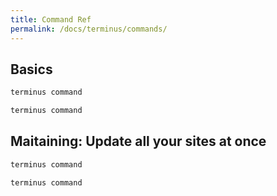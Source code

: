 ```yaml
---
title: Command Ref
permalink: /docs/terminus/commands/
---
```

## Basics
```bash
terminus command
```
```bash
terminus command
```
## Maitaining: Update all your sites at once
```bash
terminus command
```
```bash
terminus command
```
